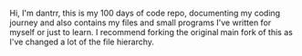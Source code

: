 Hi, I'm dantrr, this is my 100 days of code repo, documenting my coding journey and also contains my files and small programs I've written for myself or just to learn. I recommend forking the original main fork of this as I've changed a lot of the file hierarchy.
